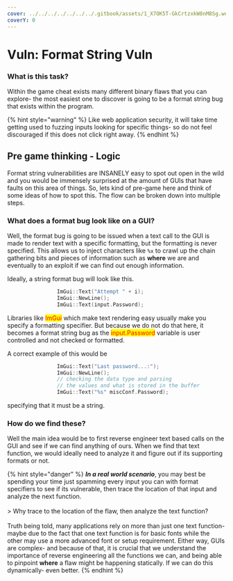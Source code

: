 ```yaml
---
cover: ../../../../../../../.gitbook/assets/1_X7OK5T-GkCrtzxkW8nM8Sg.webp
coverY: 0
---
```


# Vuln: Format String Vuln

### What is this task?

Within the game cheat exists many different binary flaws that you can explore- the most easiest one to discover is going to be a format string bug that exists within the program.

{% hint style="warning" %}
Like web application security, it will take time getting used to fuzzing inputs looking for specific things- so do not feel discouraged if this does not click right away.
{% endhint %}

## Pre game thinking - Logic

Format string vulnerabilities are INSANELY easy to spot out open in the wild and you would be immensely surprised at the amount of GUIs that have faults on this area of things. So, lets kind of pre-game here and think of some ideas of how to spot this. The flow can be broken down into multiple steps.

### **What does a format bug look like on a GUI?**

Well, the format bug is going to be issued when a text call to the GUI is made to render text with a specific formatting, but the formatting is never specified. This allows us to inject characters like `%x` to crawl up the chain gathering bits and pieces of information such as **where** we are and eventually to an exploit if we can find out enough information.&#x20;

Ideally, a string format bug will look like this.

```cpp
				ImGui::Text("Attempt " + i);
				ImGui::NewLine();
				ImGui::Text(input.Password);
```

Libraries like <mark style="color:red;">ImGui</mark> which make text rendering easy usually make you specify a formatting specifier. But because we do not do that here, it becomes a format string bug as the <mark style="color:red;">input.Password</mark> variable is user controlled and not checked or formatted.

A correct example of this would be

```cpp
				ImGui::Text("Last password...:");
				ImGui::NewLine();
				// checking the data type and parsing 
				// the values and what is stored in the buffer
				ImGui::Text("%s" miscConf.Password);
```

specifying that it must be a string.&#x20;

### How do we find these?

Well the main idea would be to first reverse engineer text based calls on the GUI and see if we can find anything of ours. When we find that text function, we would ideally need to analyze it and figure out if its supporting formats or not.

{% hint style="danger" %}
_**In a real world scenario**_, you may best be spending your time just spamming every input you can with format specifiers to see if its vulnerable, then trace the location of that input and analyze the next function.\
\
\> Why trace to the location of the flaw, then analyze the text function?\
\
Truth being told, many applications rely on more than just one text function- maybe due to the fact that one text function is for basic fonts while the other may use a more advanced font or setup requirement. Either way, GUIs are complex- and because of that, it is crucial that we understand the importance of reverse engineering all the functions we can, and being able to pinpoint **where** a flaw might be happening statically. If we can do this dynamically- even better.
{% endhint %}



